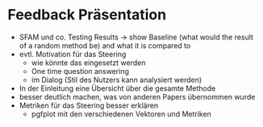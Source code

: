 # Feedback Präsentation

- SFAM und co. Testing Results -> show Baseline (what would the result of a random method be) and what it is compared to
- evtl. Motivation für das Steering
	- wie könnte das eingesetzt werden
	- One time question answering
	- im Dialog (Stil des Nutzers kann analysiert werden)
- In der Einleitung eine Übersicht über die gesamte Methode
- besser deutlich machen, was von anderen Papers übernommen wurde
- Metriken für das Steering besser erklären
	- pgfplot mit den verschiedenen Vektoren und Metriken